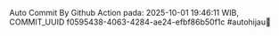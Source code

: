 Auto Commit By Github Action pada: 2025-10-01 19:46:11 WIB, COMMIT_UUID f0595438-4063-4284-ae24-efbf86b50f1c #autohijau🗿
